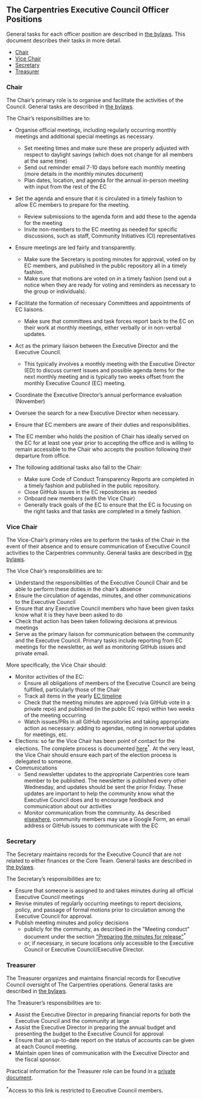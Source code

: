 ## The Carpentries Executive Council Officer Positions

General tasks for each officer position are described in
[the bylaws](https://docs.carpentries.org/topic_folders/governance/bylaws.html#executive-council).
This document describes their tasks in more detail.


* [Chair](#chair)
* [Vice Chair](#vice_chair)
* [Secretary](#secretary)
* [Treasurer](#treasurer)

### Chair

The Chair’s primary role is to organise and facilitate the activities of the Council. General tasks are described in
[the bylaws](https://docs.carpentries.org/topic_folders/governance/bylaws.html#executive-council).

The Chair’s responsibilities are to:

* Organise official meetings, including regularly occurring monthly meetings and additional special meetings as necessary.
  * Set meeting times and make sure these are properly adjusted with respect to daylight savings (which does not change for all members at the same time)
  * Send out reminder email 7-10 days before each monthly meeting (more details in the monthly minutes document)
  * Plan dates, location, and agenda for the annual in-person meeting with input from the rest of the EC
* Set the agenda and ensure that it is circulated in a timely fashion to allow EC members to prepare for the meeting.
  * Review submissions to the agenda form and add these to the agenda for the meeting
  * Invite non-members to the EC meeting as needed for specific discussions, such as staff, Community Initiatives (CI) representatives
* Ensure meetings are led fairly and transparently.
  * Make sure the Secretary is posting minutes for approval, voted on by EC members, and published in the public repository all in a timely fashion.
  * Make sure that motions are voted on in a timely fashion (send out a notice when they are ready for voting and reminders as necessary to the group or individuals).
* Facilitate the formation of necessary Committees and appointments of EC liaisons.
  * Make sure that committees and task forces report back to the EC on their work at monthly meetings, either verbally or in non-verbal updates.
* Act as the primary liaison between the Executive Director and the Executive Council.
  * This typically involves a monthly meeting with the Executive Director (ED) to discuss current issues and possible agenda items for the next monthly meeting and is typically two weeks offset from the monthly Executive Council (EC) meeting.
* Coordinate the Executive Director’s annual performance evaluation (November)
* Oversee the search for a new Executive Director when necessary.
* Ensure that EC members are aware of their duties and responsibilities.
* The EC member who holds the position of Chair has ideally served on the EC for at least one year prior to accepting the office and is willing to remain accessible to the Chair who accepts the position following their departure from office.

* The following additional tasks also fall to the Chair:
  * Make sure Code of Conduct Transparency Reports are completed in a timely fashion and published in the public repository.
  * Close GitHub issues in the EC repositories as needed
  * Onboard new members (with the Vice Chair)
  * Generally track goals of the EC to ensure that the EC is focusing on the right tasks and that tasks are completed in a timely fashion.

### Vice Chair

The Vice-Chair’s primary roles are to perform the tasks of the Chair in the event of their absence and to ensure communication
of Executive Council activities to the Carpentries community. General tasks are described in
[the bylaws](https://docs.carpentries.org/topic_folders/governance/bylaws.html#vice-chair).

The Vice Chair’s responsibilities are to:

* Understand the responsibilities of the Executive Council Chair and be able to perform these duties in the chair’s absence
* Ensure the circulation of agendas, minutes, and other communications to the Executive Council
* Ensure that any Executive Council members who have been given tasks know what it is they have been asked to do
* Check that action has been taken following decisions at previous meetings
* Serve as the primary liaison for communication between the community and the Executive Council. Primary tasks include reporting from EC meetings for the newsletter, as well as monitoring GitHub issues and private email.

More specifically, the Vice Chair should:


* Monitor activities of the EC:
  * Ensure all obligations of members of the Executive Council are being fulfilled, particularly those of the Chair
  * Track all items in the yearly [EC timeline](https://docs.carpentries.org/topic_folders/governance/executive-council.html#yearly-timeline
)
  * Check that the meeting minutes are approved (via GitHub vote in a private repo) and published (in the public EC repo) within two weeks of the meeting occurring
  * Watch issues/PRs in all GitHub repositories and taking appropriate action as necessary: adding to agendas, noting in nonverbal updates for meetings, etc.
* Elections: so far the Vice Chair has been point of contact for the elections. The complete process is documented [here](https://docs.google.com/document/d/1qg__La6vsBfw2vEO22ftalIOdnUsvZ1CGldz1Em3zPM/edit)<sup>*</sup>. At the very least, the Vice Chair should ensure each part of the election process is delegated to someone.
* Communications
  * Send newsletter updates to the appropriate Carpentries core team member to be published. The newsletter is published every other Wednesday, and updates should be sent the prior Friday. These updates are important to help the community know what the Executive Council does and to encourage feedback and communication about our activities
  * Monitor communication from the community. As described [elsewhere](https://docs.carpentries.org/topic_folders/governance/executive-council.html#communication), community members may use a Google Form, an email address or GitHub issues to communicate with the EC

### Secretary

The Secretary maintains records for the Executive Council that are not related to either finances or the Core Team. General tasks are described in
[the bylaws](https://docs.carpentries.org/topic_folders/governance/bylaws.html#secretary).

The Secretary’s responsibilities are to:

* Ensure that someone is assigned to and takes minutes during all official Executive Council meetings
* Revise minutes of regularly occurring meetings to report decisions, policy, and passage of formal motions prior to
circulation among the Executive Council for approval.
* Publish meeting minutes and policy decisions
  * publicly for the community, as described in the "Meeting conduct" document under the section ["Preparing the minutes for release"](https://docs.google.com/document/d/195omPpTOAnwNsUCqbH6S7Wpt9WDqU5joQKGMofTYDmg/edit#heading=h.yg8xqbjr7yxb)<sup>*</sup>
  * or, if necessary, in secure locations only accessible to the Executive Council or Executive Council/Executive Director.

### Treasurer

The Treasurer organizes and maintains financial records for Executive Council oversight of The Carpentries operations. General tasks are
described in [the bylaws](https://docs.carpentries.org/topic_folders/governance/bylaws.html#treasurer).

The Treasurer’s responsibilities are to:

* Assist the Executive Director in preparing financial reports for both the Executive Council and the community at large
* Assist the Executive Director in preparing the annual budget and presenting the budget to the Executive Council for approval
* Ensure that an up-to-date report on the status of accounts can be given at each Council meeting.
* Maintain open lines of communication with the Executive Director and the fiscal sponsor.

Practical information for the Treasurer role can be found in a [private document](https://docs.google.com/document/d/1i7BX7PEU9kF3fNLh7aD3qD0Ro3bKwdIzqL9UoglGZTc/edit?usp=sharing).


<sup>*</sup>Access to this link is restricted to Executive Council members.

<!--
Original sources:

- [Chair](https://docs.google.com/document/d/1bW2TqnFrT-pSlASZvtRkJ89WsbeCGDoETpEXUkHGLyI/edit)
- [Vice Chair](https://docs.google.com/document/d/1mjsv0bVc6TlVSuMS0Fp3KTtSWglEULvP4u_ngpP73rU/edit)
- [Treasurer](https://docs.google.com/document/d/1i7BX7PEU9kF3fNLh7aD3qD0Ro3bKwdIzqL9UoglGZTc/edit#heading=h.r2lkwgs29qo0)
-->
